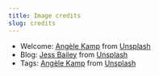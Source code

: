 ```yaml
---
title: Image credits
slug: credits
---
```


* Welcome: [Angèle Kamp](https://unsplash.com/es/@angelekamp) from [Unsplash](https://unsplash.com/photos/KaeaUITiWnc)
* Blog: [Jess Bailey](https://unsplash.com/@jessbaileydesigns) from [Unsplash](https://unsplash.com/photos/ycTvvg1mPU4)
* Tags: [Angèle Kamp](https://unsplash.com/es/@angelekamp) from [Unsplash](https://unsplash.com/photos/KaeaUITiWnc)
